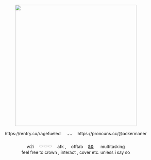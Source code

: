 <p align="center">
    <img src="https://files.catbox.moe/g4gwn4.gif"  width="400">
</p>
<p align="center">
https://rentry.co/ragefueled ㅤ ⌣⌣ㅤ https://pronouns.cc/@ackermaner
<br />ㅤㅤ
<br />w2iㅤ 𓎟𓎟𓎟 ㅤafk ,ㅤ offtab ㅤ&͟&͟⠀ㅤmultitasking  
<br />feel free to crown , interact , cover etc. unless i say so

</p>

